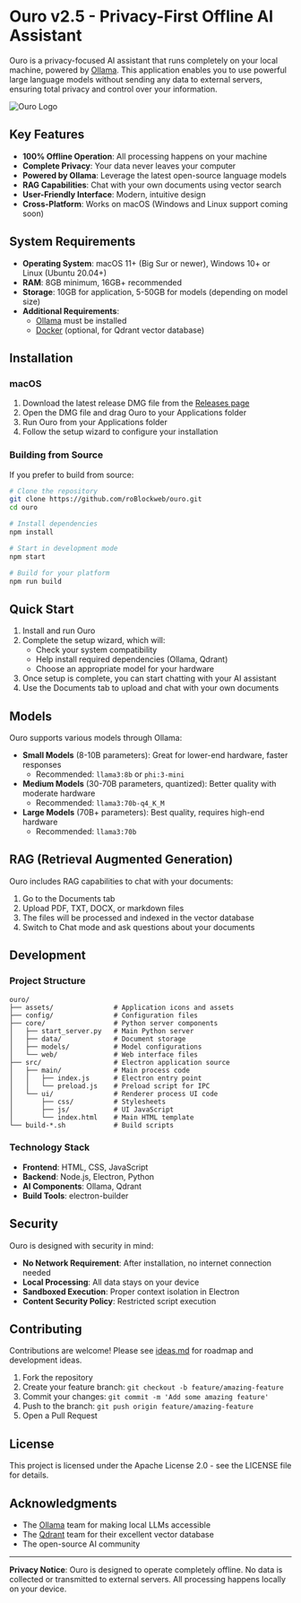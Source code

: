 # Ouro v2.5 - Privacy-First Offline AI Assistant

Ouro is a privacy-focused AI assistant that runs completely on your local machine, powered by [Ollama](https://ollama.ai). This application enables you to use powerful large language models without sending any data to external servers, ensuring total privacy and control over your information.

![Ouro Logo](assets/logo.png)

## Key Features

- **100% Offline Operation**: All processing happens on your machine
- **Complete Privacy**: Your data never leaves your computer
- **Powered by Ollama**: Leverage the latest open-source language models
- **RAG Capabilities**: Chat with your own documents using vector search
- **User-Friendly Interface**: Modern, intuitive design
- **Cross-Platform**: Works on macOS (Windows and Linux support coming soon)

## System Requirements

- **Operating System**: macOS 11+ (Big Sur or newer), Windows 10+ or Linux (Ubuntu 20.04+)
- **RAM**: 8GB minimum, 16GB+ recommended
- **Storage**: 10GB for application, 5-50GB for models (depending on model size)
- **Additional Requirements**:
  - [Ollama](https://ollama.ai/download) must be installed
  - [Docker](https://www.docker.com/) (optional, for Qdrant vector database)

## Installation

### macOS

1. Download the latest release DMG file from the [Releases page](https://github.com/roBlockweb/ouro/releases)
2. Open the DMG file and drag Ouro to your Applications folder
3. Run Ouro from your Applications folder
4. Follow the setup wizard to configure your installation

### Building from Source

If you prefer to build from source:

```bash
# Clone the repository
git clone https://github.com/roBlockweb/ouro.git
cd ouro

# Install dependencies
npm install

# Start in development mode
npm start

# Build for your platform
npm run build
```

## Quick Start

1. Install and run Ouro
2. Complete the setup wizard, which will:
   - Check your system compatibility
   - Help install required dependencies (Ollama, Qdrant)
   - Choose an appropriate model for your hardware
3. Once setup is complete, you can start chatting with your AI assistant
4. Use the Documents tab to upload and chat with your own documents

## Models

Ouro supports various models through Ollama:

- **Small Models** (8-10B parameters): Great for lower-end hardware, faster responses
  - Recommended: `llama3:8b` or `phi:3-mini`
- **Medium Models** (30-70B parameters, quantized): Better quality with moderate hardware
  - Recommended: `llama3:70b-q4_K_M`
- **Large Models** (70B+ parameters): Best quality, requires high-end hardware
  - Recommended: `llama3:70b`

## RAG (Retrieval Augmented Generation)

Ouro includes RAG capabilities to chat with your documents:

1. Go to the Documents tab
2. Upload PDF, TXT, DOCX, or markdown files
3. The files will be processed and indexed in the vector database
4. Switch to Chat mode and ask questions about your documents

## Development

### Project Structure

```
ouro/
├── assets/               # Application icons and assets
├── config/               # Configuration files
├── core/                 # Python server components
│   ├── start_server.py   # Main Python server
│   ├── data/             # Document storage
│   ├── models/           # Model configurations
│   └── web/              # Web interface files
├── src/                  # Electron application source
│   ├── main/             # Main process code
│   │   ├── index.js      # Electron entry point
│   │   └── preload.js    # Preload script for IPC
│   └── ui/               # Renderer process UI code
│       ├── css/          # Stylesheets
│       ├── js/           # UI JavaScript
│       └── index.html    # Main HTML template
└── build-*.sh            # Build scripts
```

### Technology Stack

- **Frontend**: HTML, CSS, JavaScript
- **Backend**: Node.js, Electron, Python
- **AI Components**: Ollama, Qdrant
- **Build Tools**: electron-builder

## Security

Ouro is designed with security in mind:

- **No Network Requirement**: After installation, no internet connection needed
- **Local Processing**: All data stays on your device
- **Sandboxed Execution**: Proper context isolation in Electron
- **Content Security Policy**: Restricted script execution

## Contributing

Contributions are welcome! Please see [ideas.md](ideas.md) for roadmap and development ideas.

1. Fork the repository
2. Create your feature branch: `git checkout -b feature/amazing-feature`
3. Commit your changes: `git commit -m 'Add some amazing feature'`
4. Push to the branch: `git push origin feature/amazing-feature`
5. Open a Pull Request

## License

This project is licensed under the Apache License 2.0 - see the LICENSE file for details.

## Acknowledgments

- The [Ollama](https://ollama.ai) team for making local LLMs accessible
- The [Qdrant](https://qdrant.tech) team for their excellent vector database
- The open-source AI community

---

**Privacy Notice**: Ouro is designed to operate completely offline. No data is collected or transmitted to external servers. All processing happens locally on your device.